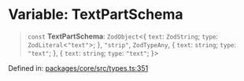 # Variable: TextPartSchema

> `const` **TextPartSchema**: `ZodObject`\<\{ `text`: `ZodString`; `type`: `ZodLiteral`\<`"text"`\>; \}, `"strip"`, `ZodTypeAny`, \{ `text`: `string`; `type`: `"text"`; \}, \{ `text`: `string`; `type`: `"text"`; \}\>

Defined in: [packages/core/src/types.ts:351](https://github.com/GeoDaCenter/openassistant/blob/0c688d870b87d67f5ae44bc9413af48292a3320a/packages/core/src/types.ts#L351)
